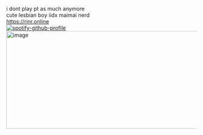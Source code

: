 i dont play pt as much anymore
<br>cute lesbian boy iidx maimai nerd
<br>https://rinr.online
<br>[![spotify-github-profile](https://spotify-github-profile.kittinanx.com/api/view?uid=04ky8vr4q89qstdzpbkjrmd18&cover_image=true&theme=natemoo-re&show_offline=true&background_color=121212&interchange=true&bar_color=53b14f&bar_color_cover=false)](https://github.com/kittinan/spotify-github-profile)
<img width="811" height="259" alt="image" src="https://github.com/user-attachments/assets/41c5bc09-0dab-4aa0-a428-f560f56a3d11" />
